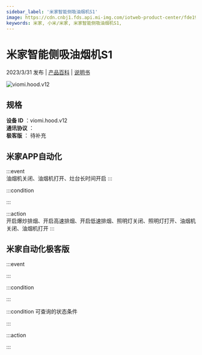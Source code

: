 ```yaml
---
sidebar_label: '米家智能侧吸油烟机S1'
image: https://cdn.cnbj1.fds.api.mi-img.com/iotweb-product-center/fde19d99e326c9eb7daa620212b13514_1670555478186.png?GalaxyAccessKeyId=AKVGLQWBOVIRQ3XLEW&Expires=9223372036854775807&Signature=SALX07CoPqeA2nNgkeTipYbs7SA=
keywords: 米家, 小米/米家, 米家智能侧吸油烟机S1, 
---
```

# 米家智能侧吸油烟机S1

2023/3/31 发布 | [产品百科](https://home.mi.com/webapp/content/baike/product/index.html?model=viomi.hood.v12/) | [说明书](https://home.mi.com/views/introduction.html?model=viomi.hood.v12&region=cn)

![viomi.hood.v12](https://cdn.cnbj1.fds.api.mi-img.com/iotweb-product-center/fde19d99e326c9eb7daa620212b13514_1670555478186.png?GalaxyAccessKeyId=AKVGLQWBOVIRQ3XLEW&Expires=9223372036854775807&Signature=SALX07CoPqeA2nNgkeTipYbs7SA=)

## 规格  
> 
**设备 ID** ：viomi.hood.v12  
**通讯协议** ：  
**极客版**  ： 待补充 


## 米家APP自动化  

:::event  
油烟机关闭、油烟机打开、灶台长时间开启
:::

:::condition  

:::

:::action   
开启爆炒排烟、开启高速排烟、开启低速排烟、照明灯关闭、照明灯打开、油烟机关闭、油烟机打开
:::

## 米家自动化极客版  

:::event  

:::

:::condition  

:::

:::condition 可查询的状态条件  

:::

:::action  

:::

        
